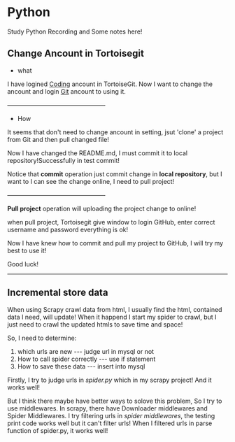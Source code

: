 # Python
Study Python Recording and Some notes here!

## Change Ancount in Tortoisegit
* what

I have logined [Coding]('https://coding.net/') ancount in TortoiseGit. Now I want to change the ancount and login [Git](https://github.com/) ancount to using it.

————————————————
* How

It seems that don't need to change ancount in setting, jsut 'clone' a project from Git and then pull changed file!

Now I have changed the README.md, I must commit it to local repository!Successfully in test commit!

Notice that **commit** operation just commit change in **local repository**, but I want to I can see the change online, I need to pull project!

————————————————

**Pull project** operation will uploading the project change to online!

when pull project, Tortoisegit give window to login GitHub, enter correct username and password everything is ok!

Now I have knew how to commit and pull my project to GitHub, I will try my best to use it!

Good luck!

***
## Incremental store data
When using Scrapy crawl data from html, I usually find the html, contained data I need, will update! When it happend I start my spider to crawl, but I just need to crawl the updated htmls to save time and space!

So, I need to determine:
1. which urls are new --- judge url in mysql or not
2. How to call spider correctly --- use if statement
3. How to save these data --- insert into mysql

Firstly, I try to judge urls in *spider.py* which in my scrapy project! And it works well!

But I think there maybe have better ways to solove this problem, So I try to use middlewares. In scrapy, there have Downloader middlewares and Spider Middlewares. I try filtering urls in *spider middlewares*, the testing print code works well but it can't filter urls! When I filtered urls in parse function of spider.py, it works well!
